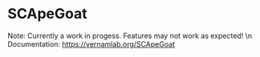 # SCApeGoat
Note: Currently a work in progess. Features may not work as expected! \n
Documentation: https://vernamlab.org/SCApeGoat


